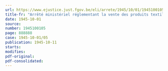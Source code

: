 ```yaml
---
url: https://www.ejustice.just.fgov.be/eli/arrete/1945/10/01/1945100105/justel
title-fr: "Arrêté ministériel réglementant la vente des produits textiles et portant création de la 4e carte d'habillement, de bons d'achat individuels et collectifs et de certificats de dépôt"
date: 1945-10-01
source:
number: 1945100105
page: 888888
case: 1945-10-01/05
publication: 1945-10-11
starts:
modifies:
pdf-original:
pdf-consolidated:
---
```


